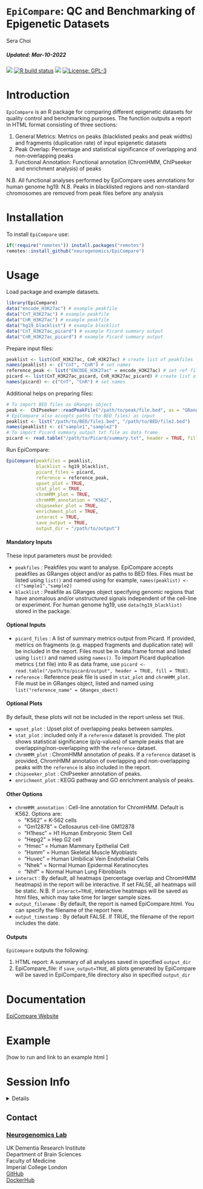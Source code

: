 `EpiCompare`: QC and Benchmarking of Epigenetic Datasets
================
Sera Choi
<h5>
<i>Updated</i>: Mar-10-2022
</h5>

<!-- badges: start -->

[![](https://img.shields.io/badge/devel%20version-0.99.0-black.svg)](https://github.com/neurogenomics/EpiCompare)
[![R build
status](https://github.com/neurogenomics/EpiCompare/workflows/R-CMD-check-bioc/badge.svg)](https://github.com/neurogenomics/EpiCompare/actions)
[![](https://codecov.io/gh/neurogenomics/EpiCompare/branch/master/graph/badge.svg)](https://codecov.io/gh/neurogenomics/EpiCompare)
[![License:
GPL-3](https://img.shields.io/badge/license-GPL--3-blue.svg)](https://cran.r-project.org/web/licenses/GPL-3)
<!-- badges: end -->

# Introduction

`EpiCompare` is an R package for comparing different epigenetic datasets
for quality control and benchmarking purposes. The function outputs a
report in HTML format consisting of three sections:

1.  General Metrics: Metrics on peaks (blacklisted peaks and peak
    widths) and fragments (duplication rate) of input epigenetic
    datasets
2.  Peak Overlap: Percentage and statistical significance of overlapping
    and non-overlapping peaks
3.  Functional Annotation: Functional annotation (ChromHMM, ChIPseeker
    and enrichment analysis) of peaks

N.B. All functional analyses performed by EpiCompare uses annotations
for human genome hg19. N.B. Peaks in blacklisted regions and
non-standard chromosomes are removed from peak files before any analysis

# Installation

To install `EpiCompare` use:

``` r
if(!require("remotes")) install.packages("remotes")
remotes::install_github("neurogenomics/EpiCompare")
```

# Usage

Load package and example datasets.

``` r
library(EpiCompare)
data("encode_H3K27ac") # example peakfile
data("CnT_H3K27ac") # example peakfile
data("CnR_H3K27ac") # example peakfile
data("hg19_blacklist") # example blacklist 
data("CnT_H3K27ac_picard") # example Picard summary output
data("CnR_H3K27ac_picard") # example Picard summary output
```

Prepare input files:

``` r
peaklist <- list(CnT_H3K27ac, CnR_H3K27ac) # create list of peakfiles 
names(peaklist) <- c("CnT", "CnR") # set names 
reference_peak <- list("ENCODE_H3K27ac" = encode_H3K27ac) # set ref file and name 
picard <- list(CnT_H3K27ac_picard, CnR_H3K27ac_picard) # create list of Picard summary
names(picard) <- c("CnT", "CnR") # set names 
```

Additional helps on preparing files:

``` r
# To import BED files as GRanges object
peak <-  ChIPseeker::readPeakFile("/path/to/peak/file.bed", as = "GRanges")
# EpiCompare also accepts paths (to BED files) as input 
peaklist <- list("/path/to/BED/file1.bed", "/path/to/BED/file2.bed")
names(peaklist) <- c("sample1","sample2")
# To import Picard summary output txt file as data frame 
picard <- read.table("/path/to/Picard/summary.txt", header = TRUE, fill = TRUE)
```

Run EpiCompare:

``` r
EpiCompare(peakfiles = peaklist,
           blacklist = hg19_blacklist,
           picard_files = picard,
           reference = reference_peak,
           upset_plot = TRUE,
           stat_plot = TRUE,
           chrmHMM_plot = TRUE,
           chrmHMM_annotation = "K562",
           chipseeker_plot = TRUE,
           enrichment_plot = TRUE,
           interact = TRUE,
           save_output = TRUE,
           output_dir = "/path/to/output")
```

#### Mandatory Inputs

These input parameters must be provided:

-   `peakfiles` : Peakfiles you want to analyse. EpiCompare accepts
    peakfiles as GRanges object and/or as paths to BED files. Files must
    be listed using `list()` and named using for example,
    `names(peaklist) <- c("sample1","sample2)`
-   `blacklist` : Peakfile as GRanges object specifying genomic regions
    that have anomalous and/or unstructured signals independent of the
    cell-line or experiment. For human genome hg19, use
    `data(hg19_blacklist)` stored in the package.

#### Optional Inputs

-   `picard_files` : A list of summary metrics output from Picard. If
    provided, metrics on fragments (e.g. mapped fragments and
    duplication rate) will be included in the report. Files must be in
    data.frame format and listed using `list()` and named using
    `names()`. To import Picard duplication metrics (.txt file) into R
    as data frame, use
    `picard <- read.table("/path/to/picard/output", header = TRUE, fill = TRUE)`.
-   `reference` : Reference peak file is used in `stat_plot` and
    `chrmHMM_plot`. File must be in GRanges object, listed and named
    using `list("reference_name" = GRanges_obect)`

#### Optional Plots

By default, these plots will not be included in the report unless set
`TRUE`.

-   `upset_plot` : Upset plot of overlapping peaks between samples.
-   `stat_plot` : included only if a `reference` dataset is provided.
    The plot shows statistical significance (p/q-values) of sample peaks
    that are overlapping/non-overlapping with the `reference` dataset.
-   `chrmHMM_plot` : ChromHMM annotation of peaks. If a `reference`
    dataset is provided, ChromHMM annotation of overlapping and
    non-overlapping peaks with the `reference` is also included in the
    report.
-   `chipseeker_plot` : ChIPseeker annotation of peaks.
-   `enrichment_plot` : KEGG pathway and GO enrichment analysis of
    peaks.

#### Other Options

-   `chrmHMM_annotation` : Cell-line annotation for ChromHMM. Default is
    K562. Options are:
    -   “K562” = K-562 cells
    -   “Gm12878” = Cellosaurus cell-line GM12878
    -   “H1hesc” = H1 Human Embryonic Stem Cell
    -   “Hepg2” = Hep G2 cell
    -   “Hmec” = Human Mammary Epithelial Cell
    -   “Hsmm” = Human Skeletal Muscle Myoblasts
    -   “Huvec” = Human Umbilical Vein Endothelial Cells
    -   “Nhek” = Normal Human Epidermal Keratinocytes
    -   “Nhlf” = Normal Human Lung Fibroblasts
-   `interact` : By default, all heatmaps (percentage overlap and
    ChromHMM heatmaps) in the report will be interactive. If set FALSE,
    all heatmaps will be static. N.B. If `interact=TRUE`, interactive
    heatmaps will be saved as html files, which may take time for larger
    sample sizes.
-   `output_filename` : By default, the report is named EpiCompare.html.
    You can specify the filename of the report here.
-   `output_timestamp` : By default FALSE. If TRUE, the filename of the
    report includes the date.

#### Outputs

`EpiCompare` outputs the following:

1.  HTML report: A summary of all analyses saved in specified
    `output_dir`
2.  EpiCompare_file: if `save_output=TRUE`, all plots generated by
    EpiCompare will be saved in EpiCompare_file directory also in
    specified `output_dir`

# Documentation

[EpiCompare Website](https://neurogenomics.github.io/EpiCompare)

# Example

\[how to run and link to an example html \]

# Session Info

<details>

``` r
utils::sessionInfo()
```

    ## R version 4.1.2 (2021-11-01)
    ## Platform: x86_64-apple-darwin17.0 (64-bit)
    ## Running under: macOS Big Sur 10.16
    ## 
    ## Matrix products: default
    ## BLAS:   /Library/Frameworks/R.framework/Versions/4.1/Resources/lib/libRblas.0.dylib
    ## LAPACK: /Library/Frameworks/R.framework/Versions/4.1/Resources/lib/libRlapack.dylib
    ## 
    ## locale:
    ## [1] en_GB.UTF-8/en_GB.UTF-8/en_GB.UTF-8/C/en_GB.UTF-8/en_GB.UTF-8
    ## 
    ## attached base packages:
    ## [1] stats     graphics  grDevices utils     datasets  methods   base     
    ## 
    ## loaded via a namespace (and not attached):
    ##  [1] tidyselect_1.1.2    xfun_0.30           purrr_0.3.4        
    ##  [4] colorspace_2.0-3    vctrs_0.3.8         generics_0.1.2     
    ##  [7] htmltools_0.5.2     usethis_2.1.5       yaml_2.3.5         
    ## [10] utf8_1.2.2          rlang_1.0.2         gert_1.5.0         
    ## [13] pillar_1.7.0        glue_1.6.2          DBI_1.1.2          
    ## [16] RColorBrewer_1.1-2  rvcheck_0.2.1       lifecycle_1.0.1    
    ## [19] stringr_1.4.0       dlstats_0.1.4       munsell_0.5.0      
    ## [22] gtable_0.3.0        evaluate_0.15       knitr_1.37         
    ## [25] fastmap_1.1.0       curl_4.3.2          sys_3.4            
    ## [28] fansi_1.0.2         openssl_2.0.0       scales_1.1.1       
    ## [31] BiocManager_1.30.16 desc_1.4.1          jsonlite_1.8.0     
    ## [34] fs_1.5.2            credentials_1.3.2   ggplot2_3.3.5      
    ## [37] askpass_1.1         digest_0.6.29       stringi_1.7.6      
    ## [40] gh_1.3.0            dplyr_1.0.8         grid_4.1.2         
    ## [43] rprojroot_2.0.2     cli_3.2.0           tools_4.1.2        
    ## [46] yulab.utils_0.0.4   magrittr_2.0.2      tibble_3.1.6       
    ## [49] crayon_1.5.0        pkgconfig_2.0.3     ellipsis_0.3.2     
    ## [52] assertthat_0.2.1    rmarkdown_2.12      httr_1.4.2         
    ## [55] rstudioapi_0.13     gitcreds_0.1.1      badger_0.1.0       
    ## [58] R6_2.5.1            compiler_4.1.2

</details>

## Contact

### [Neurogenomics Lab](https://www.neurogenomics.co.uk/)

UK Dementia Research Institute  
Department of Brain Sciences  
Faculty of Medicine  
Imperial College London  
[GitHub](https://github.com/neurogenomics)  
[DockerHub](https://hub.docker.com/orgs/neurogenomicslab)

<br>
